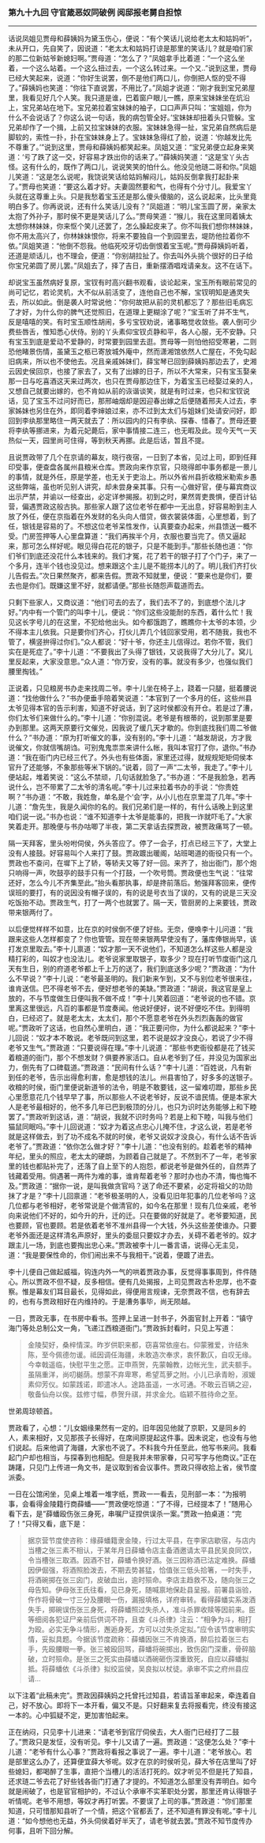 ### 第九十九回 守官箴恶奴同破例 阅邸报老舅自担惊
---

话说凤姐见贾母和薛姨妈为黛玉伤心，便说：“有个笑话儿说给老太太和姑妈听”，未从开口，先自笑了，因说道：“老太太和姑妈打谅是那里的笑话儿？就是咱们家的那二位新姑爷新媳妇啊。”贾母道：“怎么了？”凤姐拿手比着道：“一个这么坐着，一个这么站着。一个这么扭过去，一个这么转过来。一个又..”说到这里，贾母已经大笑起来，说道：“你好生说罢，倒不是他们两口儿，你倒把人怄的受不得了。”薛姨妈也笑道：“你往下直说罢，不用比了。”凤姐才说道：“刚才我到宝兄弟屋里，我看见好几个人笑。我只道是谁，巴着窗户眼儿一瞧，原来宝妹妹坐在炕沿上，宝兄弟站在地下。宝兄弟拉着宝妹妹的袖子，口口声声只叫：‘宝姐姐，你为什么不会说话了？你这么说一句话，我的病包管全好。’宝妹妹却扭着头只管躲。宝兄弟却作了一个揖，上前又拉宝妹妹的衣服。宝妹妹急得一扯，宝兄弟自然病后是脚软的，索性一扑，扑在宝妹妹身上了。宝妹妹急得红了脸，说道：‘你越发比先不尊重了。’”说到这里，贾母和薛姨妈都笑起来。凤姐又道：“宝兄弟便立起身来笑道：‘亏了跌了这一交，好容易才跌出你的话来了。’”薛姨妈笑道：“这是宝丫头古怪。这有什么的，既作了两口儿，说说笑笑的怕什么。他没见他琏二哥和你。”凤姐儿笑道：“这是怎么说呢，我饶说笑话给姑妈解闷儿，姑妈反倒拿我打起卦来了。”贾母也笑道：“要这么着才好。夫妻固然要和气，也得有个分寸儿。我爱宝丫头就在这尊重上头。只是我愁着宝玉还是那么傻头傻脑的，这么说起来，比头里竟明白多了。你再说说，还有什么笑话儿没有？”凤姐道：“明儿宝玉圆了房，亲家太太抱了外孙子，那时侯不更是笑话儿了么。”贾母笑道：“猴儿，我在这里同着姨太太想你林妹妹，你来怄个笑儿还罢了，怎么臊起皮来了。你不叫我们想你林妹妹，你不用太高兴了，你林妹妹恨你，将来不要独自一个到园里去，堤防他拉着你不依。”凤姐笑道：“他倒不怨我。他临死咬牙切齿倒恨着宝玉呢。”贾母薛姨妈听着，还道是顽话儿，也不理会，便道：“你别胡拉扯了。你去叫外头挑个很好的日子给你宝兄弟圆了房儿罢。”凤姐去了，择了吉日，重新摆酒唱戏请亲友。这不在话下。  

却说宝玉虽然病好复原，宝钗有时高兴翻书观看，谈论起来，宝玉所有眼前常见的尚可记忆，若论灵机，大不似从前活变了，连他自己也不解，宝钗明知是通灵失去，所以如此。倒是袭人时常说他：“你何故把从前的灵机都忘了？那些旧毛病忘了才好，为什么你的脾气还觉照旧，在道理上更糊涂了呢？”宝玉听了并不生气，反是嘻嘻的笑。有时宝玉顺性胡闹，多亏宝钗劝说，诸事略觉收敛些。袭人倒可少费些唇舌，惟知悉心伏侍。别的丫头素仰宝钗贞静和平，各人心服，无不安静。只有宝玉到底是爱动不爱静的，时常要到园里去逛。贾母等一则怕他招受寒暑，二则恐他睹景伤情，虽黛玉之柩已寄放城外庵中，然而潇湘馆依然人亡屋在，不免勾起旧病来，所以也不使他去。况且亲戚姊妹们，薛宝琴已回到薛姨妈那边去了，史湘云因史侯回京，也接了家去了，又有了出嫁的日子，所以不大常来，只有宝玉娶亲那一日与吃喜酒这天来过两次，也只在贾母那边住下，为着宝玉已经娶过亲的人，又想自己就要出嫁的，也不肯如从前的诙谐谈笑，就是有时过来，也只和宝钗说话，见了宝玉不过问好而已，那邢岫烟却是因迎春出嫁之后便随着邢夫人过去，李家姊妹也另住在外，即同着李婶娘过来，亦不过到太太们与姐妹们处请安问好，即回到李纨那里略住一两天就去了：所以园内的只有李纨、探春、惜春了。贾母还要将李纨等挪进来，为着元妃薨后，家中事情接二连三，也无暇及此。现今天气一天热似一天，园里尚可住得，等到秋天再挪。此是后话，暂且不提。  

且说贾政带了几个在京请的幕友，晓行夜宿，一日到了本省，见过上司，即到任拜印受事，便查盘各属州县粮米仓库。贾政向来作京官，只晓得郎中事务都是一景儿的事情，就是外任，原是学差，也无关于吏治上。所以外省州县折收粮米勒索乡愚这些弊端，虽也听见别人讲究，却未尝身亲其事。只有一心做好官，便与幕宾商议出示严禁，并谕以一经查出，必定详参揭报。初到之时，果然胥吏畏惧，便百计钻营，偏遇贾政这般古执。那些家人跟了这位老爷在都中一无出息，好容易盼到主人放了外任，便在京指着在外发财的名头向人借贷，做衣裳装体面，心里想着，到了任，银钱是容易的了。不想这位老爷呆性发作，认真要查办起来，州县馈送一概不受。门房签押等人心里盘算道：“我们再挨半个月，衣服也要当完了。债又逼起来，那可怎么样好呢。眼见得白花花的银子，只是不能到手。”那些长随也道：“你们爷们到底还没花什么本钱来的。我们才冤，花了若干的银子打了个门子，来了一个多月，连半个钱也没见过。想来跟这个主儿是不能捞本儿的了。明儿我们齐打伙儿告假去。”次日果然聚齐，都来告假。贾政不知就里，便说：“要来也是你们，要去也是你们。既嫌这里不好，就都请便。”那些长随怨声载道而去。  

只剩下些家人，又商议道：“他们可去的去了，我们去不了的，到底想个法儿才好。”内中有一个管门的叫李十儿，便说：“你们这些没能耐的东西，着什么忙！我见这长字号儿的在这里，不犯给他出头。如今都饿跑了，瞧瞧你十太爷的本领，少不得本主儿依我。只是要你们齐心，打伙儿弄几个钱回家受用，若不随我，我也不管了，横竖拚得过你们。”众人都说：“好十爷，你还主儿信得过。若你不管，我们实在是死症了。”李十儿道：“不要我出了头得了银钱，又说我得了大分儿了。窝儿里反起来，大家没意思。”众人道：“你万安，没有的事。就没有多少，也强似我们腰里掏钱。”  

正说着，只见粮房书办走来找周二爷。李十儿坐在椅子上，跷着一只腿，挺着腰说道：“找他做什么？”书办便垂手陪着笑说道：“本官到了一个多月的任，这些州县太爷见得本官的告示利害，知道不好说话，到了这时侯都没有开仓。若是过了漕，你们太爷们来做什么的。”李十儿道：“你别混说。老爷是有根蒂的，说到那里是要办到那里。这两天原要行文催兑，因我说了缓几天才歇的。你到底找我们周二爷做什么？”书办道：“原为打听催文的事，没有别的。”李十儿道：“越发胡说，方才我说催文，你就信嘴胡诌。可别鬼鬼祟祟来讲什么帐，我叫本官打了你，退你。”书办道：“我在衙门内已经三代了。外头也有些体面，家里还过得，就规规矩矩伺侯本官升了还能够，不象那些等米下锅的。”说着，回了一声“二太爷，我走了。”李十儿便站起，堆着笑说：“这么不禁顽，几句话就脸急了。”书办道：“不是我脸急，若再说什么，岂不带累了二太爷的清名呢。”李十儿过来拉着书办的手说：“你贵姓啊？”书办道：“不敢，我姓詹，单名是个‘会’字，从小儿也在京里混了几年。”李十儿道：“詹先生，我是久闻你的名的。我们兄弟们是一样的，有什么话晚上到这里咱们说一说。”书办也说：“谁不知道李十太爷是能事的，把我一诈就吓毛了。”大家笑着走开。那晚便与书办咕唧了半夜，第二天拿话去探贾政，被贾政痛骂了一顿。  

隔一天拜客，里头吩咐伺侯，外头答应了。停了一会子，打点已经三下了，大堂上没有人接鼓。好容易叫个人来打了鼓。贾政踱出暖阁，站班喝道的衙役只有一个。贾政也不查问，在墀下上了轿，等轿夫又等了好一回。来齐了，抬出衙门，那个炮只响得一声，吹鼓亭的鼓手只有一个打鼓，一个吹号筒。贾政便也生气说：“往常还好，怎么今儿不齐集至此。”抬头看那执事，却是搀前落后。勉强拜客回来，便传误班的要打，有的说因没有帽子误的，有的说是号衣当了误的，又有的说是三天没吃饭抬不动。贾政生气，打了一两个也就罢了。隔一天，管厨房的上来要钱，贾政带来银两付了。  

以后便觉样样不如意，比在京的时侯倒不便了好些。无奈，便唤李十儿问道：“我跟来这些人怎样都变了？你也管管。现在带来银两早使没有了，藩库俸银尚早，该打发京里取去。”李十儿禀道：“奴才那一天不说他们，不知道怎么样这些人都是没精打彩的，叫奴才也没法儿。老爷说家里取银子，取多少？现在打听节度衙门这几天有生日，别的府道老爷都上千上万的送了，我们到底送多少呢？”贾政道：“为什么不早说？”李十儿说：“老爷最圣明的。我们新来乍到，又不与别位老爷很来往，谁肯送信。巴不得老爷不去，便好想老爷的美缺。”贾政道：“胡说，我这官是皇上放的，不与节度做生日便叫我不做不成！”李十儿笑着回道：“老爷说的也不错。京里离这里很远，凡百的事都是节度奏闻。他说好便好，说不好便吃不住。到得明白，已经迟了。就是老太太，太太们，那个不愿意老爷在外头烈烈轰轰的做官呢。”贾政听了这话，也自然心里明白，道：“我正要问你，为什么都说起来？”李十儿回说：“奴才本不敢说。老爷既问到这里，若不说是奴才没良心，若说了少不得老爷又生气。”贾政道：“只要说得在理。”李十儿说道：“那些书吏衙役都是花了钱买着粮道的衙门，那个不想发财？俱要养家活口。自从老爷到了任，并没见为国家出力，倒先有了口碑载道。”贾政道：“民间有什么话？”李十儿道：“百姓说，凡有新到任的老爷，告示出得愈利害，愈是想钱的法儿。州县害怕了，好多多的送银子。收粮的时侯，衙门里便说新道爷的法令，明是不敢要钱，这一留难叨蹬，那些乡民心里愿意花几个钱早早了事，所以那些人不说老爷好，反说不谙民情。便是本家大人是老爷最相好的，他不多几年已巴到极顶的分儿，也只为识时达务能够上和下睦罢了。”贾政听到这话，道：“胡说，我就不识时务吗？若是上和下睦，叫我与他们猫鼠同眠吗。”李十儿回说道：“奴才为着这点忠心儿掩不住，才这么说，若是老爷就是这样做去，到了功不成名不就的时侯，老爷又说奴才没良心，有什么话不告诉老爷了。”贾政道：“依你怎么做才好？”李十儿道：“也没有别的。趁着老爷的精神年纪，里头的照应，老太太的硬朗，为顾着自己就是了。不然到不了一年，老爷家里的钱也都贴补完了，还落了自上至下的人抱怨，都说老爷是做外任的，自然弄了钱藏着受用。倘遇著一两件为难的事，谁肯帮着老爷？那时办也办不清，悔也悔不及。”贾政道：“据你一说，是叫我做贪官吗？送了命还不要紧，必定将祖父的功勋抹了才是？”李十儿回禀道：“老爷极圣明的人，没看见旧年犯事的几位老爷吗？这几位都与老爷相好，老爷常说是个做清官的，如今名在那里！现有几位亲戚，老爷向来说他们不好的，如今升的升，迁的迁。只在要做的好就是了。老爷要知道，民也要顾，官也要顾。若是依着老爷不准州县得一个大钱，外头这些差使谁办。只要老爷外面还是这样清名声原好，里头的委屈只要奴才办去，关碍不着老爷的。奴才跟主儿一场，到底也要掏出忠心来。”贾政被李十儿一番言语，说得心无主见，道：“我是要保性命的，你们闹出来不与我相干。”说着，便踱了进去。  

李十儿便自己做起威福，钩连内外一气的哄着贾政办事，反觉得事事周到，件件随心。所以贾政不但不疑，反多相信。便有几处揭报，上司见贾政古朴忠厚，也不查察。惟是幕友们耳目最长，见得如此，得便用言规谏，无奈贾政不信，也有辞去的，也有与贾政相好在内维持的。于是漕务事毕，尚无陨越。  

一日，贾政无事，在书房中看书。签押上呈进一封书子，外面官封上开着：“镇守海门等处总制公文一角，飞递江西粮道衙门。”贾政拆封看时，只见上写道：  

> 
> 金陵契好，桑梓情深。昨岁供职来都，窃喜常依座右。仰蒙雅爱，许结朱陈，至今佩德勿谖。祗因调任海疆，未敢造次奉求，衷怀歉仄，自叹无缘。今幸戟遥临，快慰平生之愿。正申燕贺，先蒙翰教，边帐光生，武夫额手。虽隔重洋，尚叨樾荫。想蒙不弃卑寒，希望茑萝之附。小儿已承青盼，淑媛素仰芳仪。如蒙践诺，即遣冰人。途路虽遥，一水可通。不敢云百辆之迎，敬备仙舟以俟。兹修寸幅，恭贺升祺，并求金允。临颖不胜待命之至。  
> 

世弟周琼顿首。  

贾政看了，心想：“儿女姻缘果然有一定的。旧年因见他就了京职，又是同乡的人，素来相好，又见那孩子长得好，在席间原提起这件事。因未说定，也没有与他们说起。后来他调了海疆，大家也不说了。不料我今升任至此，他写书来问。我看起门户却也相当，与探春到也相配。但是我并未带家眷，只可写字与他商议。”正在踌躇，只见门上传进一角文书，是议取到省会议事件。贾政只得收拾上省，侯节度派委。  

一日在公馆闲坐，见桌上堆着一堆字纸，贾政一一看去，见刑部一本：“为报明事，会看得金陵籍行商薛蟠——”贾政便吃惊道：“了不得，已经提本了！”随用心看下去，是”薛蟠殴伤张三身死，串嘱尸证捏供误杀一案。”贾政一拍桌道：“完了！”只得又看，底下是：  

> 
> 据京营节度使咨称：缘薛蟠籍隶金陵，行过太平县，在李家店歇宿，与店内当槽之张三素不相认，于某年月日薛蟠令店主备酒邀请太平县民吴良同饮，令当槽张三取酒。因酒不甘，薛蟠令换好酒。张三因称酒已沽定难换。薛蟠因伊倔强，将酒照脸泼去，不期去势甚猛，恰值张三低头拾箸，一时失手，将酒碗掷在张三囟门，皮破血出，逾时殒命。李店主趋救不及，随向张三之母告知。伊母张王氏往看，见已身死，随喊禀地保赴县呈报。前署县诣验，仵作将骨破一寸三分及腰眼一伤，漏报填格，详府审转。看得薛蟠实系泼酒失手，掷碗误伤张三身死，将薛蟠照过失杀人，准斗杀罪收赎等因前来。臣等细阅各犯证尸亲前后供词不符，且查《斗杀律》注云：“相争为斗，相打为殴。必实无争斗情形，邂逅身死，方可以过失杀定拟。”应令该节度审明实情，妥拟具题。今据该节度疏称：薛蟠因张三不肯换酒，醉后拉着张三右手，先殴腰眼一拳。张三被殴回骂，薛蟠将碗掷出，致伤囟门深重，骨碎脑破，立时殒命。是张三之死实由薛蟠以酒碗砸伤深重致死，自应以薛蟠拟抵。将薛蟠依《斗杀律》拟绞监侯，吴良拟以杖徒。承审不实之府州县应请...   
> 

以下注着“此稿未完”。贾政因薛姨妈之托曾托过知县，若请旨革审起来，牵连着自己，好不放心。即将下一本开看，偏又不是。只好翻来复去将报看完，终没有接这一本的。心中狐疑不定，更加害怕起来。  

正在纳闷，只见李十儿进来：“请老爷到官厅伺侯去，大人衙门已经打了二鼓了。”贾政只是发怔，没有听见。李十儿又请了一遍。贾政道：“这便怎么处？”李十儿道：“老爷有什么心事？”贾政将看报之事说了一遍。李十儿道：“老爷放心。若是部里这么办了，还算便宜薛大爷呢。奴才在京的时侯听见，薛大爷在店里叫了好些媳妇，都喝醉了生事，直把个当槽儿的活活打死的。奴才听见不但是托了知县，还求琏二爷去花了好些钱各衙门打通了才提的。不知道怎么部里没有弄明白。如今就是闹破了，也是官官相护的，不过认个承审不实革职处分罢，那里还肯认得银子听情呢。老爷不用想，等奴才再打听罢。不要误了上司的事。”贾政道：“你们那里知道，只可惜那知县听了一个情，把这个官都丢了，还不知道有罪没有呢。”李十儿道：“如今想他也无益，外头伺侯着好半天了，请老爷就去罢。”贾政不知节度传办何事，且听下回分解。  
